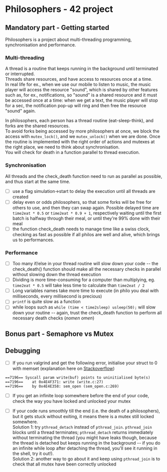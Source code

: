 # Philosophers - 42 project  

## Mandatory part - Getting started  

Philosophers is a project about multi-threading programming, synchronisation and performance.  

### Multi-threading
A thread is a routine that keeps running in the background until terminated or interrupted.  
Threads share resources, and have access to resources once at a time.  
In real life for ex., when we use our mobile to listen to music, the music player will access the resource "sound", which is shared by other features such as, for ex., notifications, so "sound" is a shared resource and it must be accessed once at a time: when we get a text, the music player will stop for a sec, the notification pop-up will ring and then free the resource "sound" again.

In philosophers, each person has a thread routine (eat-sleep-think), and forks are the shared resources.  
To avoid forks being accessed by more philosophers at once, we block the access with `mutex_lock()`, and we `mutex_unlock()` when we are done.
Once the routine is implemented with the right order of actions and mutexes at the right place, we need to think about synchronisation.  
You will check for death in a function parallel to thread execution.

### Synchronisation
All threads and the check_death function need to run as parallel as possible, and thus start at the same time.

- [ ] use a flag simulation->start to delay the execution until all threads are created
- [ ] delay even or odds philosophers, so that some forks will be free for others to use, and then they can swap again.  Possible delayed time are `time2eat * 0.5` or `time2eat * 0.9 + 1`, respectively waiting until the first batch is halfway through their meal, or until they're 99% done with their meal  
- [ ] the function check_death needs to manage time like a swiss clock, checking as fast as possible if all philos are well and alive, which brings us to performances.

### Performance

- [ ] Too many if/else in your thread routine will slow down your code -- the check_death() function should make all the necessary checks in parallel without slowing down the thread execution
- [ ] Dividing is more time-consuming for a computer than multiplying, eg. `time2eat * 0.5` will take less time to calculate than `time2eat / 2`
- [ ] Long variables names take more time to execute (in philo you deal with milliseconds, every millisecond is precious)
- [ ] `printf` is quite slow as a function
- [ ] while loops such as `while (time < time2sleep) usleep(50);` will slow down your routine -- again, trust the check_death function to perform all necessary death checks (_nomen omen_)

## Bonus part - Semaphore vs Mutex

## Debugging

- [ ] If you run valgrind and get the following error, initialise your struct to 0 with memset (explanation here on [Stackoverflow](https://stackoverflow.com/questions/29870357/writing-struct-writebuf-points-to-uninitialised-bytes))

```
==7196== Syscall param write(buf) points to uninitialised byte(s)  
==7196==    at 0x4E4F371: write (write.c:27)  
==7196==    by 0x4E4E358: sem_open (sem_open.c:269)
```

- [ ] If you get an infinite loop somewhere before the end of your code, check the way you have locked and unlocked your mutex  

- [ ] If your code runs smoothly till the end (i.e. the death of a philosophers), but it gets stuck without exiting, it means there is a mutex still locked somewhere.  
Solution 1: try `pthread_detach` instead of `pthread_join`. `pthread_join` blocks until a thread terminates; `pthread_detach` returns immediately without terminating the thread (you might have leaks though, because the thread is detached but keeps running in the background -- if you do an infinite while loop after detaching the thread, you'll see it running in the shell, try it out!).  
Solution 2: another way to go about it and keep using `pthread_join` is to check that all mutex have been correctly unlocked


